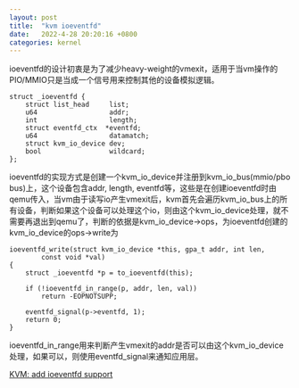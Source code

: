 ```yaml
---
layout: post
title:  "kvm ioeventfd"
date:   2022-4-28 20:20:16 +0800
categories: kernel
---
```


ioeventfd的设计初衷是为了减少heavy-weight的vmexit，适用于当vm操作的PIO/MMIO只是当成一个信号用来控制其他的设备模拟逻辑。

```
struct _ioeventfd {
    struct list_head     list;
    u64                  addr;
    int                  length;
    struct eventfd_ctx  *eventfd;
    u64                  datamatch;
    struct kvm_io_device dev;
    bool                 wildcard;
};
```

ioeventfd的实现方式是创建一个kvm_io_device并注册到kvm_io_bus(mmio/pbo bus)上，这个设备包含addr, length, eventfd等，这些是在创建ioeventfd时由qemu传入，当vm由于读写io产生vmexit后，kvm首先会遍历kvm_io_bus上的所有设备，判断如果这个设备可以处理这个io，则由这个kvm_io_device处理，就不需要再退出到qemu了，判断的依据是kvm_io_device->ops，为ioeventfd创建的kvm_io_device的ops->write为
```
ioeventfd_write(struct kvm_io_device *this, gpa_t addr, int len,
        const void *val)
{
    struct _ioeventfd *p = to_ioeventfd(this);

    if (!ioeventfd_in_range(p, addr, len, val))
        return -EOPNOTSUPP;   

    eventfd_signal(p->eventfd, 1); 
    return 0;
}
```
ioeventfd_in_range用来判断产生vmexit的addr是否可以由这个kvm_io_device处理，如果可以，则使用eventfd_signal来通知应用层。

[KVM: add ioeventfd support](https://git.kernel.org/pub/scm/linux/kernel/git/torvalds/linux.git/commit/?id=d34e6b175e61821026893ec5298cc8e7558df43a)
